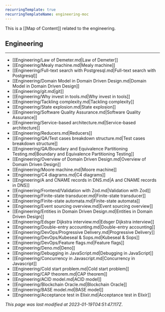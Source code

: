 ```yaml
---
recurringTemplate: true
recurringTemplateName: engineering-moc
---
```


This is a [[Map of Content]] related to the engineering.

## Engineering
---
- [[Engineering/Law of Demeter.md|Law of Demeter]]
- [[Engineering/Mealy machine.md|Mealy machine]]
- [[Engineering/Full-text search with Postgresql.md|Full-text search with Postgresql]]
- [[Engineering/Domain Model in Domain Driven Design.md|Domain Model in Domain Driven Design]]
- [[Engineering/git.md|git]]
- [[Engineering/Why invest in tools.md|Why invest in tools]]
- [[Engineering/Tackling complexity.md|Tackling complexity]]
- [[Engineering/State explosion.md|State explosion]]
- [[Engineering/Software Quality Assurance.md|Software Quality Assurance]]
- [[Engineering/Service-based architecture.md|Service-based architecture]]
- [[Engineering/Reducers.md|Reducers]]
- [[Engineering/QA/Test cases breakdown structure.md|Test cases breakdown structure]]
- [[Engineering/QA/Boundary and Equivalence Partitioning Testing.md|Boundary and Equivalence Partitioning Testing]]
- [[Engineering/Overview of Domain Driven Design.md|Overview of Domain Driven Design]]
- [[Engineering/Moore machine.md|Moore machine]]
- [[Engineering/C4 diagrams.md|C4 diagrams]]
- [[Engineering/A and CNAME records in DNS.md|A and CNAME records in DNS]]
- [[Engineering/Frontend/Validation with Zod.md|Validation with Zod]]
- [[Engineering/Finite-state transducer.md|Finite-state transducer]]
- [[Engineering/Finite-state automata.md|Finite-state automata]]
- [[Engineering/Event sourcing overview.md|Event sourcing overview]]
- [[Engineering/Entities in Domain Driven Design.md|Entities in Domain Driven Design]]
- [[Engineering/Edsger Dijkstra interview.md|Edsger Dijkstra interview]]
- [[Engineering/Double-entry accounting.md|Double-entry accounting]]
- [[Engineering/DevOps/Progressive Delivery.md|Progressive Delivery]]
- [[Engineering/DevOps/Kubeseal & Sops.md|Kubeseal & Sops]]
- [[Engineering/DevOps/Feature flags.md|Feature flags]]
- [[Engineering/Deno.md|Deno]]
- [[Engineering/Debugging in JavaScript.md|Debugging in JavaScript]]
- [[Engineering/Concurrency in Javascript.md|Concurrency in Javascript]]
- [[Engineering/Cold start problem.md|Cold start problem]]
- [[Engineering/CAP theorem.md|CAP theorem]]
- [[Engineering/ACID model.md|ACID model]]
- [[Engineering/Blockchain Oracle.md|Blockchain Oracle]]
- [[Engineering/BASE model.md|BASE model]]
- [[Engineering/Acceptance test in Elixir.md|Acceptance test in Elixir]]


*This page was last modified at 2023-01-19T04:51:47.117Z*.
